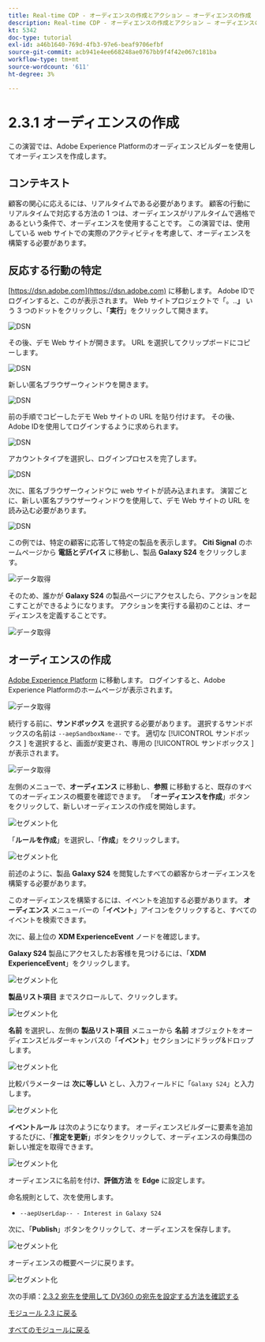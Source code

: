 ```yaml
---
title: Real-time CDP - オーディエンスの作成とアクション – オーディエンスの作成
description: Real-time CDP - オーディエンスの作成とアクション – オーディエンスの作成
kt: 5342
doc-type: tutorial
exl-id: a46b1640-769d-4fb3-97e6-beaf9706efbf
source-git-commit: acb941e4ee668248ae0767bb9f4f42e067c181ba
workflow-type: tm+mt
source-wordcount: '611'
ht-degree: 3%

---
```


# 2.3.1 オーディエンスの作成

この演習では、Adobe Experience Platformのオーディエンスビルダーを使用してオーディエンスを作成します。

## コンテキスト

顧客の関心に応えるには、リアルタイムである必要があります。 顧客の行動にリアルタイムで対応する方法の 1 つは、オーディエンスがリアルタイムで適格であるという条件で、オーディエンスを使用することです。 この演習では、使用している web サイトでの実際のアクティビティを考慮して、オーディエンスを構築する必要があります。

## 反応する行動の特定

[https://dsn.adobe.com](https://dsn.adobe.com) に移動します。 Adobe IDでログインすると、このが表示されます。 Web サイトプロジェクトで「。..**」** いう 3 つのドットをクリックし、「**実行**」をクリックして開きます。

![DSN](./../../datacollection/module1.1/images/web8.png)

その後、デモ Web サイトが開きます。 URL を選択してクリップボードにコピーします。

![DSN](../../gettingstarted/gettingstarted/images/web3.png)

新しい匿名ブラウザーウィンドウを開きます。

![DSN](../../gettingstarted/gettingstarted/images/web4.png)

前の手順でコピーしたデモ Web サイトの URL を貼り付けます。 その後、Adobe IDを使用してログインするように求められます。

![DSN](../../gettingstarted/gettingstarted/images/web5.png)

アカウントタイプを選択し、ログインプロセスを完了します。

![DSN](../../gettingstarted/gettingstarted/images/web6.png)

次に、匿名ブラウザーウィンドウに web サイトが読み込まれます。 演習ごとに、新しい匿名ブラウザーウィンドウを使用して、デモ Web サイトの URL を読み込む必要があります。

![DSN](../../gettingstarted/gettingstarted/images/web7.png)

この例では、特定の顧客に応答して特定の製品を表示します。
**Citi Signal** のホームページから **電話とデバイス** に移動し、製品 **Galaxy S24** をクリックします。

![データ取得](./images/homegalaxy.png)

そのため、誰かが **Galaxy S24** の製品ページにアクセスしたら、アクションを起こすことができるようになります。 アクションを実行する最初のことは、オーディエンスを定義することです。

![データ取得](./images/homegalaxy1.png)

## オーディエンスの作成

[Adobe Experience Platform](https://experience.adobe.com/platform) に移動します。 ログインすると、Adobe Experience Platformのホームページが表示されます。

![データ取得](./../../../modules/datacollection/module1.2/images/home.png)

続行する前に、**サンドボックス** を選択する必要があります。 選択するサンドボックスの名前は ``--aepSandboxName--`` です。 適切な [!UICONTROL &#x200B; サンドボックス &#x200B;] を選択すると、画面が変更され、専用の [!UICONTROL &#x200B; サンドボックス &#x200B;] が表示されます。

![データ取得](./../../../modules/datacollection/module1.2/images/sb1.png)

左側のメニューで、**オーディエンス** に移動し、**参照** に移動すると、既存のすべてのオーディエンスの概要を確認できます。 「**オーディエンスを作成**」ボタンをクリックして、新しいオーディエンスの作成を開始します。

![セグメント化](./images/menuseg.png)

「**ルールを作成**」を選択し、「**作成**」をクリックします。

![セグメント化](./images/menuseg1.png)

前述のように、製品 **Galaxy S24** を閲覧したすべての顧客からオーディエンスを構築する必要があります。

このオーディエンスを構築するには、イベントを追加する必要があります。 **オーディエンス** メニューバーの「**イベント**」アイコンをクリックすると、すべてのイベントを検索できます。

次に、最上位の **XDM ExperienceEvent** ノードを確認します。

**Galaxy S24** 製品にアクセスしたお客様を見つけるには、「**XDM ExperienceEvent**」をクリックします。

![セグメント化](./images/findee.png)

**製品リスト項目** までスクロールして、クリックします。

![セグメント化](./images/see.png)

**名前** を選択し、左側の **製品リスト項目** メニューから **名前** オブジェクトをオーディエンスビルダーキャンバスの「**イベント**」セクションにドラッグ&amp;ドロップします。

![セグメント化](./images/eewebpdtlname1.png)

比較パラメーターは **次に等しい** とし、入力フィールドに「`Galaxy S24`」と入力します。

![セグメント化](./images/pv.png)

**イベントルール** は次のようになります。 オーディエンスビルダーに要素を追加するたびに、「**推定を更新**」ボタンをクリックして、オーディエンスの母集団の新しい推定を取得できます。

![セグメント化](./images/ldap4.png)

オーディエンスに名前を付け、**評価方法** を **Edge** に設定します。

命名規則として、次を使用します。

- `--aepUserLdap-- - Interest in Galaxy S24`

次に、「**Publish**」ボタンをクリックして、オーディエンスを保存します。

![セグメント化](./images/segmentname.png)

オーディエンスの概要ページに戻ります。

![セグメント化](./images/savedsegment.png)

次の手順：[2.3.2 宛先を使用して DV360 の宛先を設定する方法を確認する ](./ex2.md)

[モジュール 2.3 に戻る](./real-time-cdp-build-a-segment-take-action.md)

[すべてのモジュールに戻る](../../../overview.md)
